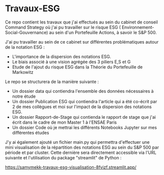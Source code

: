 # Travaux-ESG


Ce repo contient les travaux que j'ai effectués au sein du cabinet de conseil Command Strategy où j'ai pu travailler sur le risque ESG ( Environnement-Social-Gouvernance) au sein d'un Portefeuille Actions, à savoir le S&P 500.

J'ai pu travailler au sein de ce cabinet sur différentes problématiques autour de la notation ESG :

- L'importance de la dispersion des notations ESG.
- Le biais associé à une vision agrégée des 3 piliers E,S et G
- Etude de l'ajout du risque ESG dans la Théorie du Portefeuille de Markowitz

Le repo se structurera de la manière suivante :

- Un dossier data qui contiendra l'ensemble des données nécessaires à notre étude
- Un dossier Publication ESG qui contiendra l'article qui a été co-écrit par 2 de mes collègues et moi sur l'impact de la dispersion des notations ESG.
- Un dossier Rapport-de-Stage qui contienda  le rapport de stage que j'ai écrit dans le cadre de mon Master 1 à l'ENSAE Paris
- Un dossier Code où je mettrai les différents Notebooks Jupyter sur mes différentes études


J'y ai également ajouté un fichier main.py qui permettra d'effectuer une mini visualisation de la répartition des notations ESG au sein du S&P 500 par période et par cluster. Cette dernière sera directement accessible via l'URL suivante et l'utilisation du package "streamlit" de Python :

https://samymekk-travaux-esg-visualisation-8fvizf.streamlit.app/

